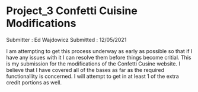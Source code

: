 # Project_3 Confetti Cuisine Modifications
Submitter : Ed Wajdowicz
Submitted : 12/05/2021

I am attempting to get this process underway as early as possible so that if I have any issues with it I can resolve them before things become critial.
This is my submission for the modifications of the Confetti Cusine website.  I believe that I have covered all of the bases as far as the required functionallity 
is concerned.  I will attempt to get in at least 1 of the extra credit portions as well.
